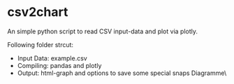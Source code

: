 # csv2chart

An simple python script to read CSV input-data and plot via plotly.

Following folder strcut:

 - Input Data: example.csv
 - Compiling:  pandas and plotly
 - Output:     html-graph and options to save some special snaps
               Diagramme\

